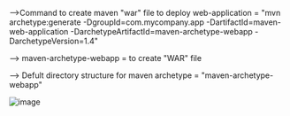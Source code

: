 -->Command to create maven "war" file to deploy web-application = "mvn archetype:generate -DgroupId=com.mycompany.app -DartifactId=maven-web-application -DarchetypeArtifactId=maven-archetype-webapp -DarchetypeVersion=1.4"

--> maven-archetype-webapp = to create "WAR" file

--> Defult directory structure for maven archetype = "maven-archetype-webapp"

![image](https://github.com/user-attachments/assets/a299759b-e14e-454b-9370-338266a24345)
